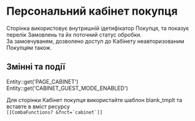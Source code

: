 # Персональний кабінет покупця #

Сторінка використовує внутришній ідетифікатор Покупця, та показує перелік Замовлень та йх поточний статус обробки.  
За замовчуваням, дозволено доступ до Кабінету неавторизованим Покупцям також. 

## Змінні та події ##
Entity::get('PAGE_CABINET')  
Entity::get('CABINET_GUEST_MODE_ENABLED')  


Для сторінки Кабінет покупця використайте шаблон blank_tmplt та вставте в вміст ресурсу  
```[[CombaFunctions? &fnct=`cabinet`]]```  

